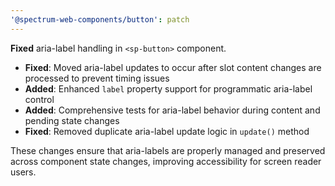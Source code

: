 ```yaml
---
'@spectrum-web-components/button': patch
---
```


**Fixed** aria-label handling in `<sp-button>` component.

- **Fixed**: Moved aria-label updates to occur after slot content changes are processed to prevent timing issues
- **Added**: Enhanced `label` property support for programmatic aria-label control
- **Added**: Comprehensive tests for aria-label behavior during content and pending state changes
- **Fixed**: Removed duplicate aria-label update logic in `update()` method

These changes ensure that aria-labels are properly managed and preserved across component state changes, improving accessibility for screen reader users.
